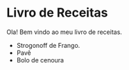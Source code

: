 # Livro de Receitas

Ola! Bem vindo ao meu livro de receitas.

 - Strogonoff de Frango.
 - Pavê
 - Bolo de cenoura

